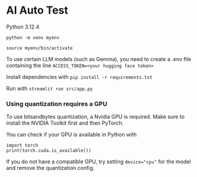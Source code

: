 # AI Auto Test

Python 3.12.4

```
python -m venv myenv
```

```
source myenv/bin/activate
```

To use certain LLM models (such as Gemma), you need to create a .env file containing the line `ACCESS_TOKEN=<your hugging face token>`

Install dependencies with `pip install -r requirements.txt`

Run with `streamlit run src/app.py`

### Using quantization requires a GPU

To use bitsandbytes quantization, a Nvidia GPU is required.
Make sure to install the NVIDIA Toolkit first and then PyTorch.

You can check if your GPU is available in Python with

```
import torch
print(torch.cuda.is_available())
```

If you do not have a compatible GPU, try setting `device="cpu"` for the model and remove the quantization config.
